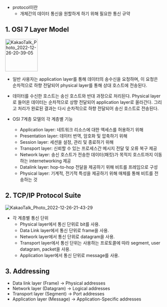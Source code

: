 - protocol이란
  - 개체간의 데이터 통신을 원할하게 하기 위해 필요한 통신 규약


## 1.  OSI 7 Layer Model

<img width="104" alt="KakaoTalk_Photo_2022-12-26-20-39-05" src="https://user-images.githubusercontent.com/110087065/209544909-9f73237e-5200-4329-b705-9ff8296daa66.png">

- 일반 사용자는 application layer를 통해 데이터의 송수신을 요청하며, 이 요청은 순차적으로 하향 전달되어 physical layer를 통해 상대 호스트에 전송된다.
- 데이터를 수신한 호스트는 송신 호스트와 반대 과정으로 처리된다. Physical layer로 들어온 데이터는 순차적으로 상향 전달되어 application layer로 올라간다. 그리고 처리가 완료된 결과는 다시 순차적으로 하향 전달되어 송신 호스트로 전송된다.

- OSI 7계층 모델의 각 계층별 기능
  - Application layer: 네트워크 리소스에 대한 액세스를 허용하기 위해
  - Presentation layer: 데이터 번역, 암호화 및 압축하기 위해
  - Session layer: 세션을 설정, 관리 및 종료하기 위해
  - Transport layer: 신뢰할 수 있는 프로세스간 메시지 전달 및 오류 복구 제공
  - Network layer: 송신 호스트가 전송한 데이터(패킷)가 목적지 호스트까지 이동하는 internetworking 제공 
  - Datalink layer: hop-to-hop 전달을 제공하기 위해 비트를 프레임으로 구성
  - Physical layer: 기계적, 전기적 특성을 제공하기 위해 매체를 통해 비트를 전송하는 것
  
  
  
## 2.  TCP/IP Protocol Suite

![KakaoTalk_Photo_2022-12-26-21-43-29](https://user-images.githubusercontent.com/110087065/209550437-15a201a8-b73d-4dc7-9130-1f3dc390a348.png)


- 각 계층별 통신 단위
  - Physical layer에서 통신 단위로 bit를 사용.
  - Data Link layer에서 통신 단위로 frame을 사용.
  - Network layer에서 통신 단위로 datagram을 사용.
  - Transport layer에서 통신 단위는 사용하는 프로토콜에 따라 segment, user datagram, packet을 사용.
  - Application layer에서 통신 단위로 message를 사용.
  
  
  
## 3.  Addressing
  - Data link layer (Frame) -> Physical addresses
  - Network layer (Datagram) -> Logical addresses
  - Transport layer (Segment) -> Port addresses
  - Application layer (Message) -> Application-Specific addresses
